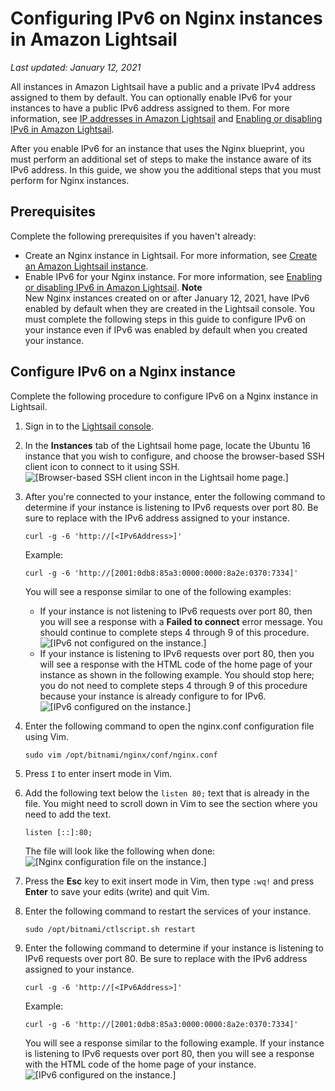 # Configuring IPv6 on Nginx instances in Amazon Lightsail<a name="amazon-lightsail-configure-ipv6-on-nginx"></a>

 *Last updated: January 12, 2021* 

All instances in Amazon Lightsail have a public and a private IPv4 address assigned to them by default\. You can optionally enable IPv6 for your instances to have a public IPv6 address assigned to them\. For more information, see [IP addresses in Amazon Lightsail](understanding-public-ip-and-private-ip-addresses-in-amazon-lightsail.md) and [Enabling or disabling IPv6 in Amazon Lightsail](amazon-lightsail-enable-disable-ipv6.md)\.

After you enable IPv6 for an instance that uses the Nginx blueprint, you must perform an additional set of steps to make the instance aware of its IPv6 address\. In this guide, we show you the additional steps that you must perform for Nginx instances\.

## Prerequisites<a name="ipv6-nginx-prerequisites"></a>

Complete the following prerequisites if you haven't already:
+ Create an Nginx instance in Lightsail\. For more information, see [Create an Amazon Lightsail instance](how-to-create-amazon-lightsail-instance-virtual-private-server-vps.md)\.
+ Enable IPv6 for your Nginx instance\. For more information, see [Enabling or disabling IPv6 in Amazon Lightsail](amazon-lightsail-enable-disable-ipv6.md)\.
**Note**  
New Nginx instances created on or after January 12, 2021, have IPv6 enabled by default when they are created in the Lightsail console\. You must complete the following steps in this guide to configure IPv6 on your instance even if IPv6 was enabled by default when you created your instance\.

## Configure IPv6 on a Nginx instance<a name="configure-ipv6-nginx"></a>

Complete the following procedure to configure IPv6 on a Nginx instance in Lightsail\.

1. Sign in to the [Lightsail console](https://lightsail.aws.amazon.com/)\.

1. In the **Instances** tab of the Lightsail home page, locate the Ubuntu 16 instance that you wish to configure, and choose the browser\-based SSH client icon to connect to it using SSH\.  
![\[Browser-based SSH client incon in the Lightsail home page.\]](https://d9yljz1nd5001.cloudfront.net/en_us/f1c62fa5316bf1df017e7afb5a0e0a21/images/lightsail-nginx-ssh-quick-connect.png)

1. After you're connected to your instance, enter the following command to determine if your instance is listening to IPv6 requests over port 80\. Be sure to replace *<IPv6Address>* with the IPv6 address assigned to your instance\.

   ```
   curl -g -6 'http://[<IPv6Address>]'
   ```

   Example:

   ```
   curl -g -6 'http://[2001:0db8:85a3:0000:0000:8a2e:0370:7334]'
   ```

   You will see a response similar to one of the following examples:
   + If your instance is not listening to IPv6 requests over port 80, then you will see a response with a **Failed to connect** error message\. You should continue to complete steps 4 through 9 of this procedure\.  
![\[IPv6 not configured on the instance.\]](https://d9yljz1nd5001.cloudfront.net/en_us/f1c62fa5316bf1df017e7afb5a0e0a21/images/lightsail-nginx-ssh-curl-result-not-configured.png)
   + If your instance is listening to IPv6 requests over port 80, then you will see a response with the HTML code of the home page of your instance as shown in the following example\. You should stop here; you do not need to complete steps 4 through 9 of this procedure because your instance is already configure to for IPv6\.  
![\[IPv6 configured on the instance.\]](https://d9yljz1nd5001.cloudfront.net/en_us/f1c62fa5316bf1df017e7afb5a0e0a21/images/lightsail-nginx-ssh-curl-result-configured.png)

1. Enter the following command to open the nginx\.conf configuration file using Vim\.

   ```
   sudo vim /opt/bitnami/nginx/conf/nginx.conf
   ```

1. Press `I` to enter insert mode in Vim\.

1. Add the following text below the `listen 80;` text that is already in the file\. You might need to scroll down in Vim to see the section where you need to add the text\.

   ```
   listen [::]:80;
   ```

   The file will look like the following when done:  
![\[Nginx configuration file on the instance.\]](https://d9yljz1nd5001.cloudfront.net/en_us/f1c62fa5316bf1df017e7afb5a0e0a21/images/lightsail-nginx-ssh-nginx-conf-file.png)

1. Press the **Esc** key to exit insert mode in Vim, then type `:wq!` and press **Enter** to save your edits \(write\) and quit Vim\.

1. Enter the following command to restart the services of your instance\.

   ```
   sudo /opt/bitnami/ctlscript.sh restart
   ```

1. Enter the following command to determine if your instance is listening to IPv6 requests over port 80\. Be sure to replace *<IPv6Address>* with the IPv6 address assigned to your instance\.

   ```
   curl -g -6 'http://[<IPv6Address>]'
   ```

   Example:

   ```
   curl -g -6 'http://[2001:0db8:85a3:0000:0000:8a2e:0370:7334]'
   ```

   You will see a response similar to the following example\. If your instance is listening to IPv6 requests over port 80, then you will see a response with the HTML code of the home page of your instance\.  
![\[IPv6 configured on the instance.\]](https://d9yljz1nd5001.cloudfront.net/en_us/f1c62fa5316bf1df017e7afb5a0e0a21/images/lightsail-nginx-ssh-curl-result-configured.png)